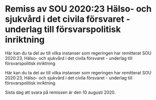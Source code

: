 # Remiss av SOU 2020:23 Hälso- och sjukvård i det civila försvaret - underlag till försvarspolitisk inriktning

Här kan du ta del av till vilka instanser som regeringen har remitterat SOU 2020:23, Hälso- och sjukvård i det civila försvaret - underlag till försvarspolitisk inriktning

Här kan du ta del av till vilka instanser som regeringen har remitterat SOU 2020:23, Hälso- och sjukvård i det civila försvaret - underlag till försvarspolitisk inriktning

Sista dag att svara på remissen är den 10 augusti 2020.
